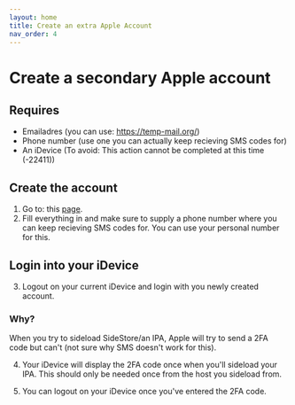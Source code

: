 ```yaml
---
layout: home
title: Create an extra Apple Account
nav_order: 4
---
```


# Create a secondary Apple account

## Requires

- Emailadres (you can use: https://temp-mail.org/)
- Phone number (use one you can actually keep recieving SMS codes for)
- An iDevice (To avoid: This action cannot be completed at this time (-22411))

## Create the account

1. Go to: this [page](https://appleid.apple.com/account).
2. Fill everything in and make sure to supply a phone number where you can keep recieving SMS codes for. You can use your personal number for this.

## Login into your iDevice

3. Logout on your current iDevice and login with you newly created account.

### Why?

When you try to sideload SideStore/an IPA, Apple will try to send a 2FA code but can't (not sure why SMS doesn't work for this).

4. Your iDevice will display the 2FA code once when you'll sideload your IPA. This should only be needed once from the host you sideload from.

5. You can logout on your iDevice once you've entered the 2FA code.

